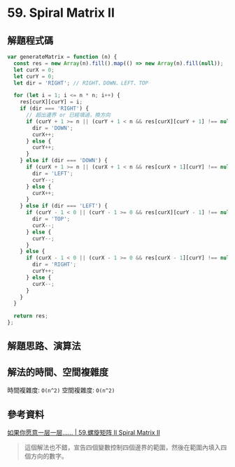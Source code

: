 # 59. Spiral Matrix II

## 解題程式碼

```javascript
var generateMatrix = function (n) {
  const res = new Array(n).fill().map(() => new Array(n).fill(null));
  let curX = 0;
  let curY = 0;
  let dir = 'RIGHT'; // RIGHT、DOWN、LEFT、TOP

  for (let i = 1; i <= n * n; i++) {
    res[curX][curY] = i;
    if (dir === 'RIGHT') {
      // 超出邊界 or 已經填過，換方向
      if (curY + 1 >= n || (curY + 1 < n && res[curX][curY + 1] !== null)) {
        dir = 'DOWN';
        curX++;
      } else {
        curY++;
      }
    } else if (dir === 'DOWN') {
      if (curX + 1 >= n || (curX + 1 < n && res[curX + 1][curY] !== null)) {
        dir = 'LEFT';
        curY--;
      } else {
        curX++;
      }
    } else if (dir === 'LEFT') {
      if (curY - 1 < 0 || (curY - 1 >= 0 && res[curX][curY - 1] !== null)) {
        dir = 'TOP';
        curX--;
      } else {
        curY--;
      }
    } else {
      if (curX - 1 < 0 || (curX - 1 >= 0 && res[curX - 1][curY] !== null)) {
        dir = 'RIGHT';
        curY++;
      } else {
        curX--;
      }
    }
  }

  return res;
};
```

## 解題思路、演算法

## 解法的時間、空間複雜度

時間複雜度: `O(n^2)`
空間複雜度: `O(n^2)`

## 參考資料

[如果你愿意一层一层…… | 59.螺旋矩阵 II Spiral Matrix II](https://leetcode.cn/problems/spiral-matrix-ii/solutions/659084/ru-guo-ni-yuan-yi-yi-ceng-yi-ceng-yi-cen-cm9h/)

> 這個解法也不錯，宣告四個變數控制四個邊界的範圍，然後在範圍內填入四個方向的數字。
